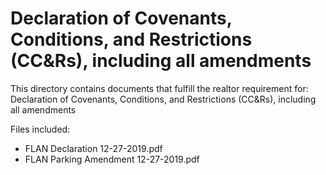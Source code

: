 # Declaration of Covenants, Conditions, and Restrictions (CC&Rs), including all amendments

This directory contains documents that fulfill the realtor requirement for:
Declaration of Covenants, Conditions, and Restrictions (CC&Rs), including all amendments

Files included:
- FLAN Declaration 12-27-2019.pdf
- FLAN Parking Amendment 12-27-2019.pdf
